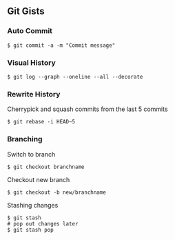 ## Git Gists

### Auto Commit

    $ git commit -a -m "Commit message"

### Visual History

    $ git log --graph --oneline --all --decorate

### Rewrite History

Cherrypick and squash commits from the last 5 commits

    $ git rebase -i HEAD~5

### Branching

Switch to branch

    $ git checkout branchname

Checkout new branch

    $ git checkout -b new/branchname

Stashing changes

    $ git stash
    # pop out changes later
    $ git stash pop
